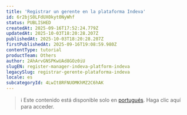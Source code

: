 ```yaml
---
title: 'Registrar un gerente en la plataforma Indeva'
id: 6r2bjS0LFdUX0kyt0NyWhf
status: PUBLISHED
createdAt: 2025-09-16T17:52:24.779Z
updatedAt: 2025-10-03T18:20:28.207Z
publishedAt: 2025-10-03T18:20:28.207Z
firstPublishedAt: 2025-09-16T19:08:59.980Z
contentType: tutorial
productTeam: Others
author: 2AhArvGNSPKwUAd8GOz0iU
slugEN: register-manager-indeva-platform-indeva
legacySlug: registrar-gerente-plataforma-indeva
locale: es
subcategoryId: 4LwIt8RFNUOMKhMZ2C6hAK
---
```


> ℹ️ Este contenido está disponible solo en [portugués](/pt/tutorial/cadastrar-gerente-plataforma-indeva--6r2bjS0LFdUX0kyt0NyWhf ). Haga clic aquí para acceder.
